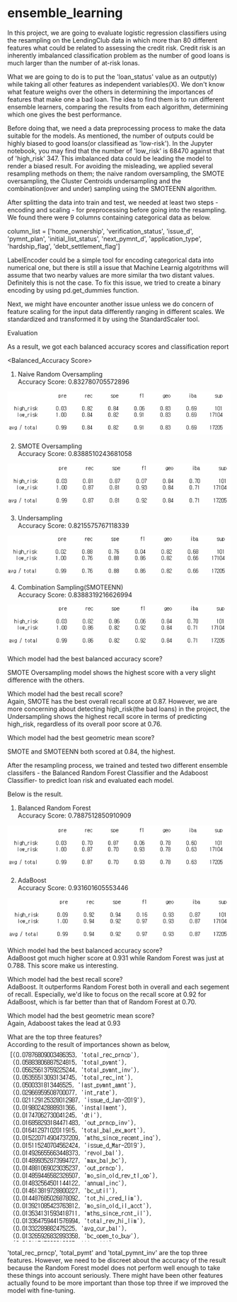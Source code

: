 # ensemble_learning

In this project, we are going to evaluate logistic regression classifiers using the resampling on the LendingClub data in which more than 80 different features what could be related to assessing the credit risk. Credit risk is an inherently imbalanced classification problem as the number of good loans is much larger than the number of at-risk lonas.

What we are going to do is to put the 'loan_status' value as an output(y) while taking all other features as independent variables(X). We don't know what feature weighs over the others in determining the importances of features that make one a bad loan. The idea to find them is to run different ensemble learners, comparing the results from each algorithm, determining which one gives the best performance.

Before doing that, we need a data preprocessing process to make the data suitable for the models. As mentioned, the number of outputs could be highly biased to good loans(or classifiead as 'low-risk'). In the Jupyter notebook, you may find that the number of 'low_risk' is 68470 against that of 'high_risk' 347. This imbalanced data could be leading the model to render a biased result. For avoiding the misleading, we applied several resampling methods on them; the naive random oversampling, the SMOTE oversampling, the Cluster Centroids undersampling and the combination(over and under) sampling using the SMOTEENN algorithm.

After splitting the data into train and test, we needed at least two steps - encoding and scaling - for preprocessing before going into the resampling. We found there were 9 columns containing categorical data as below.

column_list = ['home_ownership', 'verification_status', 'issue_d', 'pymnt_plan', 'initial_list_status', 'next_pymnt_d', 'application_type', 'hardship_flag', 'debt_settlement_flag']

LabelEncoder could be a simple tool for encoding categorical data into numerical one, but there is still a issue that Machine Learnig algotrithms will assume that two nearby values are more similar tha two distant values. Definitely this is not the case. To fix this issue, we tried to create a binary encoding by using pd.get_dummies function. 

Next, we might have encounter another issue unless we do concern of feature scaling for the input data differently ranging in different scales. We standardized and transformed it by using the StandardScaler tool.

Evaluation

As a result, we got each balanced accuracy scores and classification report

<Balanced_Accuracy Score>
1. Naive Random Oversampling   
   Accuracy Score: 0.832780705572896

![Naive Random Oversampling](images/naive_random_oversampling.png)      

2. SMOTE Oversampling   
   Accuracy Score: 0.8388510243681058

![SMOTE Oversampling](images/SMOTE.png)   

3. Undersampling   
   Accuracy Score: 0.8215575767118339

![Undersampling](images/undersampling.png)   

4. Combination Sampling(SMOTEENN)   
   Accuracy Score: 0.8388319216626994

![Combination sampling](images/combination_sampling.png)   


Which model had the best balanced accuracy score?   

SMOTE Oversampling model shows the highest score with a very slight difference with the others.

Which model had the best recall score?   
Again, SMOTE has the best overall recall score at 0.87. However, we are more concerning about detecting high_risk(the bad loans) in the project, the Undersampling shows the highest recall score in terms of predicting high_risk, regardless of its overall poor score at 0.76.

Which model had the best geometric mean score?    

SMOTE and SMOTEENN both scored at 0.84, the highest.


After the resampling process, we trained and tested two different ensemble classifers - the Balanced Random Forest Classifier and the Adaboost Classifier- to predict loan risk and evaluated each model. 

Below is the result.

1. Balanced Random Forest   
   Accuracy Score: 0.7887512850910909

![Balanced Random Forest](images/Randomforest.png)      

2. AdaBoost   
   Accuracy Score: 0.931601605553446

![Adaboost](images/adaboost.png)   


Which model had the best balanced accuracy score?    
AdaBoost got much higher score at 0.931 while Random Forest was just at 0.788. This score make us interesting.

Which model had the best recall score?    
AdaBoost. It outperforms Random Forest both in overall and each segement of recall. Especially, we'd like to focus on the recall score at 0.92 for AdaBoost, which is far better than that of Random Forest at 0.70.

Which model had the best geometric mean score?   
Again, Adaboost takes the lead at 0.93

What are the top three features?   
According to the result of importances shown as below,
![Feature Importances](images/feature_importance.png)    

'total_rec_prncp', 'total_pymt' and 'total_pymnt_inv' are the top three features. However, we need to be discreet about the accuracy of the result because the Random Forest model does not perform well enough to take these things into account seriously. There might have been other features actually found to be more important than those top three if we improved the model with fine-tuning.
 


